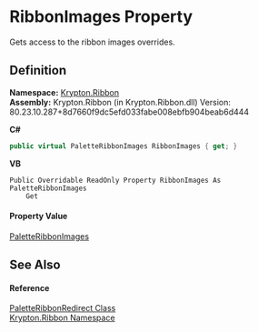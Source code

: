 # RibbonImages Property


Gets access to the ribbon images overrides.



## Definition
**Namespace:** <a href="1e9bc734-cff9-e9b8-f013-94cdac669794.md">Krypton.Ribbon</a>  
**Assembly:** Krypton.Ribbon (in Krypton.Ribbon.dll) Version: 80.23.10.287+8d7660f9dc5efd033fabe008ebfb904beab6d444

**C#**
``` C#
public virtual PaletteRibbonImages RibbonImages { get; }
```
**VB**
``` VB
Public Overridable ReadOnly Property RibbonImages As PaletteRibbonImages
	Get
```



#### Property Value
<a href="31db4adf-5246-f1d5-c842-d52d2fe937af.md">PaletteRibbonImages</a>

## See Also


#### Reference
<a href="ef4a49ef-a849-d278-2990-de5458055743.md">PaletteRibbonRedirect Class</a>  
<a href="1e9bc734-cff9-e9b8-f013-94cdac669794.md">Krypton.Ribbon Namespace</a>  

